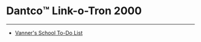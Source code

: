 # Dantco™️ Link-o-Tron 2000

---

- [Vanner's School To-Do List](https://dantco.github.io/main/VannyList.md)

